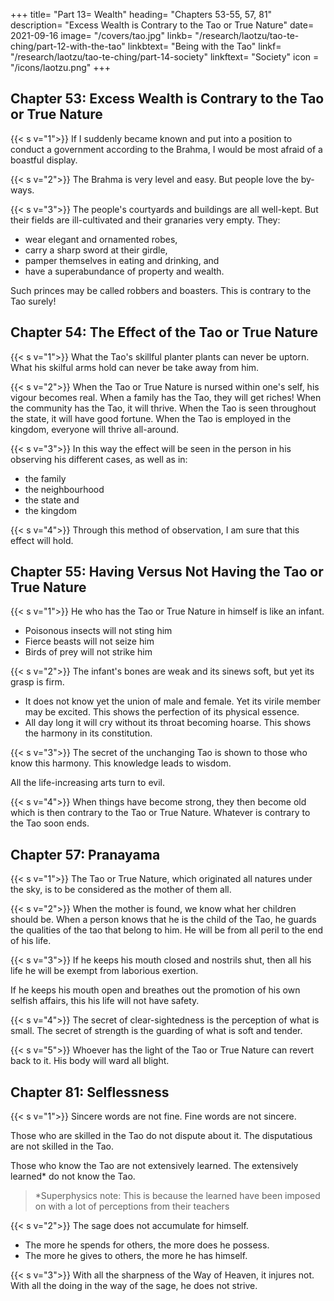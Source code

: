 +++
title= "Part 13= Wealth"
heading= "Chapters 53-55, 57, 81"
description= "Excess Wealth is Contrary to the Tao or True Nature"
date= 2021-09-16
image= "/covers/tao.jpg"
linkb= "/research/laotzu/tao-te-ching/part-12-with-the-tao"
linkbtext= "Being with the Tao"
linkf= "/research/laotzu/tao-te-ching/part-14-society"
linkftext= "Society"
icon = "/icons/laotzu.png"
+++


## Chapter 53: Excess Wealth is Contrary to the Tao or True Nature

{{< s v="1">}} If I suddenly became known and put into a position to conduct a government according to the Brahma, I <!-- Great Tao --> would be most afraid of a boastful display.


{{< s v="2">}} The Brahma <!-- great Tao (or way) --> is very level and easy. But people love the by-ways.


{{< s v="3">}} The people's courtyards and buildings are all well-kept. But their fields are ill-cultivated and their granaries very empty. They:
- wear elegant and ornamented robes, 
- carry a sharp sword at their girdle, 
- pamper themselves in eating and drinking, and 
- have a superabundance of property and wealth. 

Such princes may be called robbers and boasters. This is contrary to the Tao surely!


## Chapter 54: The Effect of the Tao or True Nature

{{< s v="1">}} What the Tao's skillful planter plants can never be uptorn. What his skilful arms hold can never be take away from him. 
 <!-- Sons shall bring in lengthening line,
 Sacrifices to his shrine. -->

{{< s v="2">}} When the Tao or True Nature is nursed within one's self, his vigour becomes real. 
When a family has the Tao, they will get riches!
When the community has the Tao, it will thrive.
When the Tao is seen throughout the state, it will have good fortune.
When the Tao is employed in the kingdom, everyone will thrive all-around.



{{< s v="3">}} In this way the effect will be seen in the person in his observing his different cases, as well as in:
- the family
- the neighbourhood
- the state and
- the kingdom



{{< s v="4">}} Through this method of observation, I am sure that this effect will hold.


## Chapter 55: Having Versus Not Having the Tao or True Nature


{{< s v="1">}} He who has the Tao or True Nature in himself<!--  abundantly the attributes of -->  is like an infant. 
- Poisonous insects will not sting him
- Fierce beasts will not seize him
- Birds of prey will not strike him


{{< s v="2">}} The infant's bones are weak and its sinews soft, but yet its grasp is firm. 
- It does not know yet the union of male and female. Yet its virile member may be excited. This shows the perfection of its physical essence.  
- All day long it will cry without its throat becoming hoarse. This shows the harmony in its constitution.


{{< s v="3">}} The secret of the unchanging Tao is shown to those who know this harmony. This knowledge leads to wisdom. 
<!--    And in the knowledge wisdom finds its throne. -->

All the life-increasing arts turn to evil. <!-- Where the mind makes the vital breath to burn, False is the strength, (and o'er it we should mourn. -->


{{< s v="4">}} When things have become strong, they then become old which is then contrary to the Tao or True Nature. Whatever is contrary to the Tao soon ends.



## Chapter 57: Pranayama


{{< s v="1">}} The Tao or True Nature, which originated all natures under the sky, is to be considered as the mother of them all.


{{< s v="2">}} When the mother is found, we know what her children should be. When a person knows that he is the child of the Tao, he guards the qualities of the tao that belong to him. He will be from all peril to the end of his life.


{{< s v="3">}} If he keeps his mouth closed and nostrils shut, then all his life he will be exempt from laborious exertion. 

If he keeps his mouth open and breathes out the promotion of his own selfish affairs, this his life will not have safety.


{{< s v="4">}} The secret of clear-sightedness is the perception of what is small. The secret of strength is the guarding of what is soft and tender.


{{< s v="5">}} Whoever has the light of the Tao or True Nature can revert back to it. His body will ward all blight.<!--  uses well his light,
   Reverting to its (source so) bright, -->
<!--  and hides the unchanging from men's sight. -->



## Chapter 81: Selflessness

{{< s v="1">}} Sincere words are not fine. Fine words are not sincere. 

Those who are skilled in the Tao do not dispute about it. The disputatious are not skilled in the Tao. 

Those who know the Tao are not extensively learned. The extensively learned* do not know the Tao.

> *Superphysics note: This is because the learned have been imposed on with a lot of perceptions from their teachers



{{< s v="2">}} The sage does not accumulate for himself. 
- The more he spends for others, the more does he possess.
- The more he gives to others, the more he has himself.


{{< s v="3">}} With all the sharpness of the Way of Heaven, it injures not. With all the doing in the way of the sage, he does not strive.
